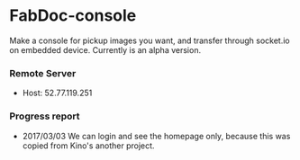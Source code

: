 # FabDoc-console
Make a console for pickup images you want, and transfer through socket.io on embedded device. Currently is an alpha version.

### Remote Server
- Host: 52.77.119.251

### Progress report
- 2017/03/03 We can login and see the homepage only, because this was copied from Kino's another project.
